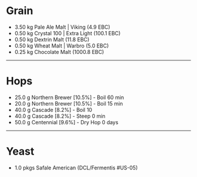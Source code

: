 # Grain

*  3.50 kg Pale Ale Malt | Viking (4.9 EBC)
*  0.50 kg Crystal 100 | Extra Light (100.1 EBC)
*  0.50 kg Dextrin Malt (11.8 EBC)
*  0.50 kg Wheat Malt | Warbro (5.0 EBC)
*  0.25 kg Chocolate Malt (1000.8 EBC)  
___

# Hops

*  25.0 g Northern Brewer [10.5%] - Boil 60 min
*  20.0 g Northern Brewer [10.5%] - Boil 15 min
*  40.0 g Cascade [8.2%] - Boil 10
*  40.0 g Cascade [8.2%] - Steep 0 min
*  50.0 g Centennial [9.6%] - Dry Hop 0 days 
___
# Yeast
*  1.0 pkgs Safale American (DCL/Fermentis #US-05)
